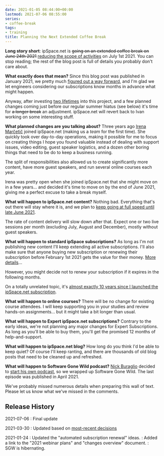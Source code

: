 ```yaml
---
date: 2021-01-05 08:44:00+00:00
lastmod: 2021-07-06 08:55:00
series:
- coffee-break
tags:
- training
title: Planning the Next Extended Coffee Break
---
```

**Long story short**: ipSpace.net is ~~going on an extended coffee break on June 24th 2021~~ [reducing the scope of activities](/2021/04/coffee-break-take-two.html) on July 1st 2021. You can stop reading; the rest of the blog post is full of details you probably don't care about.

**What exactly does that mean?** Since this blog post was published in January 2021, we pretty much [figured out a way forward](https://www.ipspace.net/Break/Overview), and I'm glad we let engineers considering our subscriptions know months in advance what might happen.

Anyway, after investing [two lifetimes](https://www.smbc-comics.com/comic/2012-09-02) into this project, and a few planned changes coming just before our regular summer hiatus (see below) it's time for ~~a longer break~~ an adjustment. ipSpace.net will revert back to Ivan working on some interesting stuff.
<!--more-->
**What planned changes are you talking about?** Three years ago [Irena Marčetič](https://www.ipspace.net/Team:Irena_Marcetic) joined ipSpace.net (making us a *team* for the first time). She quickly took over day-to-day operations, making it possible for me to focus on creating things I hope you found valuable instead of dealing with support issues, video editing, guest speaker logistics, and a dozen other boring things that need to be do to keep a business running. 

The split of responsibilities also allowed us to create significantly more content, have more guest speakers, and run several online courses each year.

Irena was pretty open when she joined ipSpace.net that she might move on in a few years... and decided it's time to move on by the end of June 2021, giving me a perfect excuse to take a break myself.

**What will happen to ipSpace.net content?** Nothing bad. Everything that's out there will stay where it is, and we plan to [keep going at full speed until late June 2021](https://blog.ipspace.net/2021/01/planning-webinars-2021.html). 

The rate of content delivery will slow down after that. Expect one or two live sessions per month (excluding July, August and December), mostly without guest speakers.

**What will happen to standard ipSpace subscriptions?** As long as I'm not publishing new content I'll keep extending all active subscriptions. I'll also make sure that anyone buying new subscription or renewing their subscription before February 1st 2021 gets the value for their money. [More details](https://www.ipspace.net/Break/Overview#Changes_to_ipSpace.net_Standard_Subscriptions)...

However, you might decide not to renew your subscription if it expires in the following months.

On a totally unrelated topic, it's [almost exactly 10 years since I launched the ipSpace.net subscription](/2010/12/yearly-subscription-to-my-webinars.html).

**What will happen to online courses?** There will be no change for existing course attendees. I will keep supporting you in your studies and review hands-on assignments... but it might take a bit longer than usual.

**What will happen to Expert ipSpace.net subscriptions?** Contrary to the early ideas, we're not planning any major changes for Expert Subscriptions. As long as you'll be able to buy them, you'll get the promised 12 months of help-and-support.

**What will happen to ipSpace.net blog?** How long do you think I'd be able to keep quiet? Of course I'll keep ranting, and there are thousands of old blog posts that need to be cleaned up and refreshed.

**What will happen to Software Gone Wild podcast?** [Nick Buraglio](https://www.ipspace.net/Expert:Nick_Buraglio) decided to [start his own podcast](https://forwardingplane.net/2021/01/21/modemcast-podcast/), so we wrapped up Software Gone Wild.  The last episode was published in April 2021.

We've probably missed numerous details when preparing this wall of text. Please let us know what we've missed in the comments.

## Release History

2021-07-06
: Final update

2021-03-30
: Updated based on [most-recent decisions](/2021/04/coffee-break-take-two.html)

2021-01-24
: Updated the "automated subscription renewal" ideas.
: Added a link to the "2021 webinar plans" and "changes overview" document. 
: SGW is hibernating.
